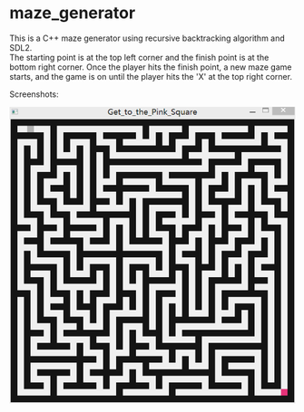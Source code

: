 # maze_generator
This is a C++ maze generator using recursive backtracking algorithm and SDL2.</br>
The starting point is at the top left corner and the finish point is at the bottom right corner.
Once the player hits the finish point, a new maze game starts, and the game is on until the player hits the 'X' at the top right corner. </br>

Screenshots:</br>

![maze_screenshot](maze_screenshot.png)

